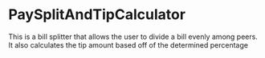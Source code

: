 # PaySplitAndTipCalculator
This is a bill splitter that allows the user to divide a bill evenly among peers.  
It also calculates the tip amount based off of the determined percentage
